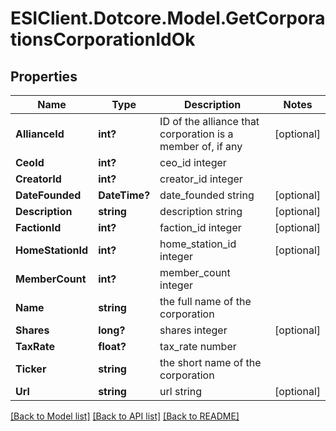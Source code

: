 # ESIClient.Dotcore.Model.GetCorporationsCorporationIdOk
## Properties

Name | Type | Description | Notes
------------ | ------------- | ------------- | -------------
**AllianceId** | **int?** | ID of the alliance that corporation is a member of, if any | [optional] 
**CeoId** | **int?** | ceo_id integer | 
**CreatorId** | **int?** | creator_id integer | 
**DateFounded** | **DateTime?** | date_founded string | [optional] 
**Description** | **string** | description string | [optional] 
**FactionId** | **int?** | faction_id integer | [optional] 
**HomeStationId** | **int?** | home_station_id integer | [optional] 
**MemberCount** | **int?** | member_count integer | 
**Name** | **string** | the full name of the corporation | 
**Shares** | **long?** | shares integer | [optional] 
**TaxRate** | **float?** | tax_rate number | 
**Ticker** | **string** | the short name of the corporation | 
**Url** | **string** | url string | [optional] 

[[Back to Model list]](../README.md#documentation-for-models) [[Back to API list]](../README.md#documentation-for-api-endpoints) [[Back to README]](../README.md)

